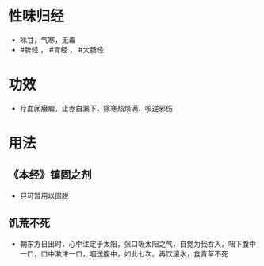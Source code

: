 # 性味归经
- 味甘，气寒，无毒
-  #脾经 ， #胃经 ， #大肠经 
# 功效
- 疗血闭癥瘕，止赤白漏下，除寒热烦满、咳逆邪伤
# 用法
## 《本经》镇固之剂
- 只可暂用以固脱
## 饥荒不死
- 朝东方日出时，心中注定于太阳，张口吸太阳之气，自觉为我吞入，咽下腹中一口，口中漱津一口，咽送腹中，如此七次。再饮滚水，食青草不死